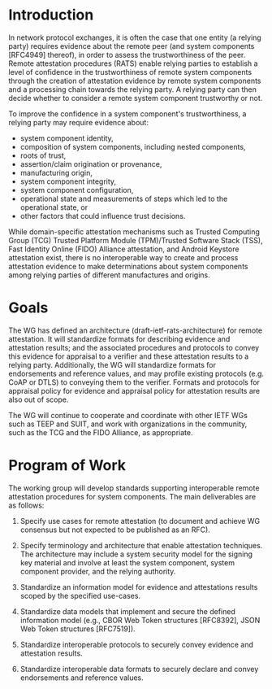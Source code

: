Introduction
============

In network protocol exchanges, it is often the case that one entity (a relying
party) requires evidence about the remote peer (and system components [RFC4949]
thereof), in order to assess the trustworthiness of the peer.  Remote
attestation procedures (RATS) enable relying parties to establish a level of
confidence in the trustworthiness of remote system components through the
creation of attestation evidence by remote system components and a processing
chain towards the relying party.  A relying party can then decide whether to
consider a remote system component trustworthy or not.

To improve the confidence in a system component's trustworthiness, a relying
party may require evidence about:
* system component identity,
* composition of system components, including nested components,
* roots of trust,
* assertion/claim origination or provenance,
* manufacturing origin,
* system component integrity,
* system component configuration,
* operational state and measurements of steps which led to the operational state, or
* other factors that could influence trust decisions.

While domain-specific attestation mechanisms such as Trusted Computing Group
(TCG) Trusted Platform Module (TPM)/Trusted Software Stack (TSS), Fast Identity
Online (FIDO) Alliance attestation, and Android Keystore attestation exist,
there is no interoperable way to create and process attestation evidence to
make determinations about system components among relying parties of different
manufactures and origins. 

Goals
=====

The WG has defined an architecture (draft-ietf-rats-architecture) for remote attestation.
It will standardize formats for describing evidence and attestation results;
and the associated procedures and protocols to convey this evidence for appraisal
to a verifier and these attestation results to a relying party.
Additionally, the WG will standardize formats for endorsements and reference values,
and may profile existing protocols (e.g. CoAP or DTLS) to conveying them to the verifier.
Formats and protocols for appraisal policy for evidence and appraisal policy for
attestation results are also out of scope.

The WG will continue to cooperate and coordinate with other IETF WGs such as
TEEP and SUIT, and work with organizations in the community, such as the TCG
and the FIDO Alliance, as appropriate.

Program of Work
===============

The working group will develop standards supporting interoperable remote
attestation procedures for system components. The main deliverables are as
follows:

1. Specify use cases for remote attestation (to document and achieve WG
consensus but not expected to be published as an RFC).

2. Specify terminology and architecture that enable attestation techniques.
The architecture may include a system security model for the signing key
material and involve at least the system component, system component provider,
and the relying authority.

3. Standardize an information model for evidence and attestations results scoped by the specified use-cases.

4. Standardize data models that implement and secure the defined information
model (e.g., CBOR Web Token structures [RFC8392], JSON Web Token structures
[RFC7519]).

5. Standardize interoperable protocols to securely convey evidence and attestation results.

6. Standardize interoperable data formats to securely declare and convey endorsements
and reference values.

